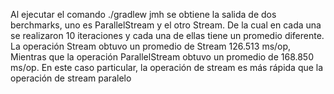 Al ejecutar el comando ./gradlew jmh se obtiene la salida de dos berchmarks, uno es ParallelStream y el otro Stream. De la cual en cada una se realizaron 10 iteraciones y cada una de ellas tiene un promedio diferente.
La operación Stream obtuvo un promedio de Stream 126.513 ms/op, Mientras que la operación ParallelStream obtuvo un promedio de 168.850 ms/op.
En este caso particular, la operación de stream es más rápida que la operación de stream paralelo 
